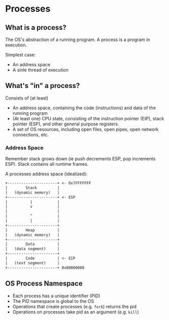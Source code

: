 # Processes

## What is a process?

The OS's abstraction of a running program. A process is a program in execution.

Simplest case:

- An address space
- A sinle thread of execution

## What's "in" a process?

Consists of (at least)

- An address space, containing the code (instructions) and data of the running program
- (At least one) CPU state, consisting of the instruction pointer (EIP), stack pointer (ESP), and other general purpose registers.
- A set of OS resources, including open files, open pipes, open network connections, etc.

### Address Space

Remember stack grows down (ie push decrements ESP, pop increments ESP). Stack contains all runtime frames.

A processes address space (idealized):

```txt
+----------------------+ <- 0x7FFFFFFF
|        Stack         |
|   (dynamic memory)   |
+----------------------+ <- ESP
|          |           |
|          v           |
|                      |
|          ^           |
|          |           |
+----------------------+
|        Heap          |
|   (dynamic memory)   |
+----------------------+
|        Data          |
|   (data segment)     |
+----------------------+
|        Code          | <- EIP
|   (text segment)     |
+----------------------+ 0x00000000
```


## OS Process Namespace

- Each process has a unique identifier (PID)
- The PID namespace is global to the OS
- Operations that create processes (e.g. `fork`) returns the pid
- Operations on processes take pid as an argument (e.g. `kill`)